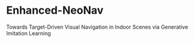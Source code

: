 # Enhanced-NeoNav
Towards Target-Driven Visual Navigation in Indoor Scenes via Generative Imitation Learning
